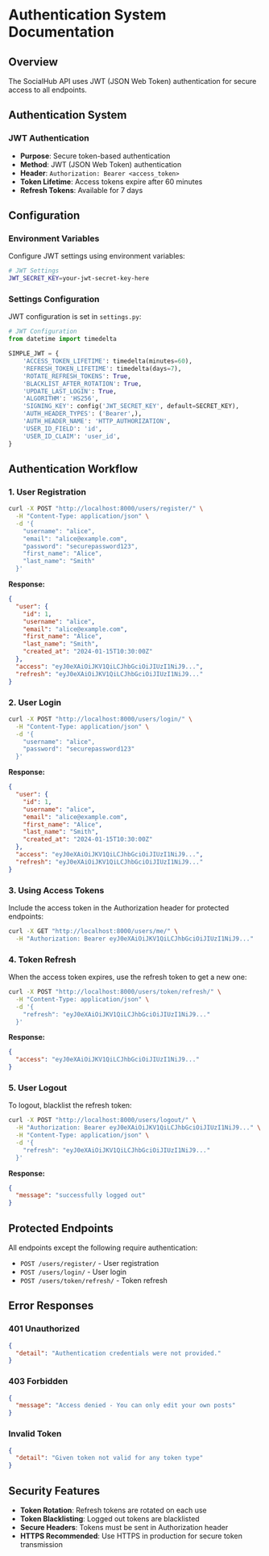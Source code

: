# Authentication System Documentation

## Overview
The SocialHub API uses JWT (JSON Web Token) authentication for secure access to all endpoints.

## Authentication System

### JWT Authentication
- **Purpose**: Secure token-based authentication
- **Method**: JWT (JSON Web Token) authentication
- **Header**: `Authorization: Bearer <access_token>`
- **Token Lifetime**: Access tokens expire after 60 minutes
- **Refresh Tokens**: Available for 7 days

## Configuration

### Environment Variables
Configure JWT settings using environment variables:

```bash
# JWT Settings
JWT_SECRET_KEY=your-jwt-secret-key-here
```

### Settings Configuration
JWT configuration is set in `settings.py`:

```python
# JWT Configuration
from datetime import timedelta

SIMPLE_JWT = {
    'ACCESS_TOKEN_LIFETIME': timedelta(minutes=60),
    'REFRESH_TOKEN_LIFETIME': timedelta(days=7),
    'ROTATE_REFRESH_TOKENS': True,
    'BLACKLIST_AFTER_ROTATION': True,
    'UPDATE_LAST_LOGIN': True,
    'ALGORITHM': 'HS256',
    'SIGNING_KEY': config('JWT_SECRET_KEY', default=SECRET_KEY),
    'AUTH_HEADER_TYPES': ('Bearer',),
    'AUTH_HEADER_NAME': 'HTTP_AUTHORIZATION',
    'USER_ID_FIELD': 'id',
    'USER_ID_CLAIM': 'user_id',
}
```

## Authentication Workflow

### 1. User Registration
```bash
curl -X POST "http://localhost:8000/users/register/" \
  -H "Content-Type: application/json" \
  -d '{
    "username": "alice",
    "email": "alice@example.com",
    "password": "securepassword123",
    "first_name": "Alice",
    "last_name": "Smith"
  }'
```

**Response:**
```json
{
  "user": {
    "id": 1,
    "username": "alice",
    "email": "alice@example.com",
    "first_name": "Alice",
    "last_name": "Smith",
    "created_at": "2024-01-15T10:30:00Z"
  },
  "access": "eyJ0eXAiOiJKV1QiLCJhbGciOiJIUzI1NiJ9...",
  "refresh": "eyJ0eXAiOiJKV1QiLCJhbGciOiJIUzI1NiJ9..."
}
```

### 2. User Login
```bash
curl -X POST "http://localhost:8000/users/login/" \
  -H "Content-Type: application/json" \
  -d '{
    "username": "alice",
    "password": "securepassword123"
  }'
```

**Response:**
```json
{
  "user": {
    "id": 1,
    "username": "alice",
    "email": "alice@example.com",
    "first_name": "Alice",
    "last_name": "Smith",
    "created_at": "2024-01-15T10:30:00Z"
  },
  "access": "eyJ0eXAiOiJKV1QiLCJhbGciOiJIUzI1NiJ9...",
  "refresh": "eyJ0eXAiOiJKV1QiLCJhbGciOiJIUzI1NiJ9..."
}
```

### 3. Using Access Tokens
Include the access token in the Authorization header for protected endpoints:

```bash
curl -X GET "http://localhost:8000/users/me/" \
  -H "Authorization: Bearer eyJ0eXAiOiJKV1QiLCJhbGciOiJIUzI1NiJ9..."
```

### 4. Token Refresh
When the access token expires, use the refresh token to get a new one:

```bash
curl -X POST "http://localhost:8000/users/token/refresh/" \
  -H "Content-Type: application/json" \
  -d '{
    "refresh": "eyJ0eXAiOiJKV1QiLCJhbGciOiJIUzI1NiJ9..."
  }'
```

**Response:**
```json
{
  "access": "eyJ0eXAiOiJKV1QiLCJhbGciOiJIUzI1NiJ9..."
}
```

### 5. User Logout
To logout, blacklist the refresh token:

```bash
curl -X POST "http://localhost:8000/users/logout/" \
  -H "Authorization: Bearer eyJ0eXAiOiJKV1QiLCJhbGciOiJIUzI1NiJ9..." \
  -H "Content-Type: application/json" \
  -d '{
    "refresh": "eyJ0eXAiOiJKV1QiLCJhbGciOiJIUzI1NiJ9..."
  }'
```

**Response:**
```json
{
  "message": "successfully logged out"
}
```

## Protected Endpoints

All endpoints except the following require authentication:
- `POST /users/register/` - User registration
- `POST /users/login/` - User login
- `POST /users/token/refresh/` - Token refresh

## Error Responses

### 401 Unauthorized
```json
{
  "detail": "Authentication credentials were not provided."
}
```

### 403 Forbidden
```json
{
  "message": "Access denied - You can only edit your own posts"
}
```

### Invalid Token
```json
{
  "detail": "Given token not valid for any token type"
}
```

## Security Features

- **Token Rotation**: Refresh tokens are rotated on each use
- **Token Blacklisting**: Logged out tokens are blacklisted
- **Secure Headers**: Tokens must be sent in Authorization header
- **HTTPS Recommended**: Use HTTPS in production for secure token transmission
